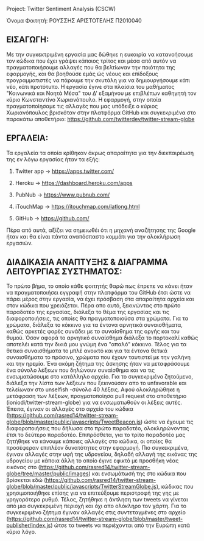Project: Twitter Sentiment Analysis (CSCW)

Όνομα Φοιτητή: ΡΟΥΣΣΗΣ ΑΡΙΣΤΟΤΕΛΗΣ Π2010040

## ΕΙΣΑΓΩΓΗ:

Με την συγκεκτριμένη εργασία μας δώθηκε η ευκαιρία να κατανοήσουμε τον κώδικα που έχει γράψει κάποιος τρίτος και μέσα από αυτόν να πραγματοποιήσουμε αλλαγές που θα βελτίωναν την ποιότητα της εφαρμογής, και θα βοηθούσε εμάς ώς νέους και επίδοξους προγραμματιστές να πάρουμε την σκυτάλη για να δημιουργήσουμε κάτι νέο, κάτι προτότυπο. 
Η εργασία έγινε στα πλαίσια του μαθήματος "Κοινωνικά και Νοητά Μέσα" του Δ' εξαμήνου με επιβλέπων καθηγητή τον κύριο Κωνσταντίνο Χωριανόπουλο.
Η εφαρμογή, στην οποία πραγματοποίησαμε τις αλλαγές που μας υπόδειξε ο κύριος Χωριανόπουλος βρισκόταν στην πλατφόρμα GitHub και συγκεκριμένα στο παρακάτω αποθετήριο:
https://github.com/twitterdev/twitter-stream-globe

## ΕΡΓΑΛΕΙΑ:

Τα εργαλεία τα οποία κρίθηκαν άκρως απαραίτητα για την διεκπαιρέωση της εν λόγω εργασίας ήταν τα εξής:

1) Twitter app -> https://apps.twitter.com/

2) Heroku -> https://dashboard.heroku.com/apps

3) PubNub -> https://www.pubnub.com/

4) iTouchMap -> https://itouchmap.com/latlong.html

5) GitHub -> https://github.com/

Πέρα από αυτά, αξίζει να σημειωθέι ότι η μηχανή αναζήτησης της Google ήταν και θα είναι πάντα αναπόσπαστο κομμάτι για την ολοκλήρωση εργασιών.

## ΔΙΑΔΙΚΑΣΙΑ ΑΝΑΠΤΥΞΗΣ & ΔΙΑΓΡΑΜΜΑ ΛΕΙΤΟΥΡΓΙΑΣ ΣΥΣΤΗΜΑΤΟΣ:

Το πρώτο βήμα, το οποίο κάθε φοιτητής θαρώ πως έπρεπε να κάνει ήταν να πραγματοποιήσει εγγραφή στην πλατφόρμα του GitHub έτσι ώστε να πάρει μέρος στην εργασία, να έχει πρόσβαση στα απαραίτητα αρχεία και στον κώδικα που χρειάζεται. 
Πέρα απο αυτό, ξεκινώντας στο πρώτο παραδοτέο της εργασίας, διάλεξα το θέμα της εργασίας και τις διαφοροποιήσεις, τις οποίες θα πραγματοποιούσα στα χρώματα. Για τα χρώματα, διάλεξα το κόκκινο για τα έντονα αρνητικά συναισθήματα, καθώς αρκετές φορές συνάδει με το συναίσθημα της οργής και του θυμού. Όσον αφορά το αρνητικό συναίσθημα διάλεξα το πορτοκαλί καθώς αποτελέι κατά την δικιά μου γνώμη ένα "απαλό" κόκκινο. Τέλος για τα θετικά συναισθήματα το μπλέ ανοικτό και για τα έντονα θετικά συναισθήματα το πράσινο, χρώματα που έχουν ταυτιστεί με την γαλήνη και την ηρεμία. 
Ένα ακόμη ζήτημα της άσκησης ήταν να μεταφράσουμε ένα σύνολο λέξεων που δηλώνουν συναίσθημα και να τις ενσωματώσουμε στο κατάλληλο αρχείο. Για το συγκεκριμένο ζητούμενο, διάλεξα την λίστα των λέξεων που ξεκινούσαν απο το unfavorable και τελείωναν στο unselfish -σύνολο 40 λέξεις. Αφού ολοκληρώθηκε η μετάφραση των λέξεων, πραγματοποίησα pull request στο αποθετήριο (ioniodi/twitter-stream-globe) για να ενσωματωθούν οι λέξεις αυτές. Έπειτα, έγιναν οι αλλαγές στο αρχείο του κώδικα (https://github.com/rasred14/twitter-stream-globe/blob/master/public/javascripts/TweetBeacon.js) ώστε να έχουμε τις διαφοροποιήσεις που δήλωσα στο πρώτο παραδοτέο, ολοκληρώνοντας έτσι το δεύτερο παραδοτέο.
Επιπρόσθετα, για το τρίτο παραδοτέο μας ζητήθηκε να κάνουμε κάποιες αλλαγές στο κώδικα, οι οποίες θα προσέφεραν επιπλέον δυνατότητες στην εφαρμογή. Πιο συγκεκριμένα, έγιναν αλλαγές στην υφή της υδρογείου, δηλαδή αλλαγή της εικόνας της υδρογείου με κάποια άλλη το οποίο έγινε εφικτό με προσθήκη νέας εικόνας στο (https://github.com/rasred14/twitter-stream-globe/tree/master/public/images) και ενσωμάτωσή της στο κώδικα που βρίσκεται εδώ (https://github.com/rasred14/twitter-stream-globe/blob/master/public/javascripts/TwitterStreamGlobe.js), κώδικας που χρησιμοποιήθηκε επίσης για να επιτεύξουμε περιστροφή της γης με γρηγορότερο ρυθμό. Τέλος, ζητήθηκε η άντληση των tweets να γίνεται από μια συγκεκριμένη περιοχή και όχι απο ολόκληρο τον χάρτη. Για το συγκεκριμένο ζήτημα έγιναν αλλαγές στις συντεταγμένες στο αρχείο (https://github.com/rasred14/twitter-stream-globe/blob/master/tweet-publisher/index.js) ώτσε τα tweets να περιέχονται από την Ευρώπη κατά κύριο λόγο. 





